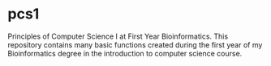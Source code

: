 # pcs1
Principles of Computer Science I at First Year Bioinformatics.
This repository contains many basic functions created during the first year of my Bioinformatics degree in the introduction to computer science course.
